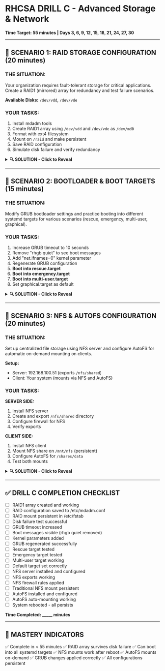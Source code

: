 # RHCSA DRILL C - Advanced Storage & Network
**Time Target: 55 minutes | Days 3, 6, 9, 12, 15, 18, 21, 24, 27, 30**

---

## 🎯 SCENARIO 1: RAID STORAGE CONFIGURATION (20 minutes)

### THE SITUATION:
Your organization requires fault-tolerant storage for critical applications. Create a RAID1 (mirrored) array for redundancy and test failure scenarios.

**Available Disks:** `/dev/vdd`, `/dev/vde`

### YOUR TASKS:
1. Install mdadm tools
2. Create RAID1 array using `/dev/vdd` and `/dev/vde` as `/dev/md0`
3. Format with ext4 filesystem
4. Mount on `/raid` and make persistent
5. Save RAID configuration
6. Simulate disk failure and verify redundancy

<details>
<summary><b>🔍 SOLUTION - Click to Reveal</b></summary>

### Install RAID Tools:
```bash
sudo yum install mdadm -y
```

### Create RAID1 Array:
```bash
# Create RAID1 mirror
sudo mdadm --create /dev/md0 --level=1 --raid-devices=2 /dev/vdd /dev/vde

# Confirm with 'y'

# Watch creation progress
cat /proc/mdstat

# Detailed status
sudo mdadm --detail /dev/md0
```

### Format and Mount:
```bash
# Format with ext4
sudo mkfs.ext4 /dev/md0

# Create mount point
sudo mkdir /raid

# Mount
sudo mount /dev/md0 /raid

# Verify
df -h | grep raid
```

### Make Persistent:
```bash
# Get UUID
sudo blkid /dev/md0

# Edit fstab
sudo vi /etc/fstab
```

Add:
```
UUID=xxxx-xxxx  /raid  ext4  defaults  0 0
```

```bash
# Save RAID configuration
sudo mdadm --detail --scan | sudo tee -a /etc/mdadm.conf

# Test mount
sudo umount /raid
sudo mount -a
df -h | grep raid
```

### Test RAID Functionality:
```bash
# Create test data
echo "Critical data" | sudo tee /raid/important.txt
cat /raid/important.txt

# Check RAID status
sudo mdadm --detail /dev/md0
cat /proc/mdstat

# Simulate disk failure
sudo mdadm --manage /dev/md0 --fail /dev/vde

# Check degraded status
sudo mdadm --detail /dev/md0
cat /proc/mdstat

# Data still accessible!
cat /raid/important.txt

# Remove failed disk
sudo mdadm --manage /dev/md0 --remove /dev/vde

# Re-add disk (simulate replacement)
sudo mdadm --manage /dev/md0 --add /dev/vde

# Watch rebuild
watch cat /proc/mdstat    # Ctrl+C to exit

# Verify healthy status
sudo mdadm --detail /dev/md0
```

### Understanding RAID Levels:
```bash
# RAID 0: Striping - performance, no redundancy
# mdadm --create /dev/md0 --level=0 --raid-devices=2 /dev/vdd /dev/vde

# RAID 1: Mirroring - redundancy (what we did)
# mdadm --create /dev/md0 --level=1 --raid-devices=2 /dev/vdd /dev/vde

# RAID 5: Striping with parity - needs 3+ disks
# mdadm --create /dev/md0 --level=5 --raid-devices=3 /dev/vdd /dev/vde /dev/vdf

# RAID 6: Double parity - needs 4+ disks

# RAID 10: Mirrored stripe - needs 4+ disks
```

### Verification:
```bash
lsblk
cat /proc/mdstat
sudo mdadm --detail /dev/md0
df -h /raid
cat /raid/important.txt
```
</details>

---

## 🎯 SCENARIO 2: BOOTLOADER & BOOT TARGETS (15 minutes)

### THE SITUATION:
Modify GRUB bootloader settings and practice booting into different systemd targets for various scenarios (rescue, emergency, multi-user, graphical).

### YOUR TASKS:
1. Increase GRUB timeout to 10 seconds
2. Remove "rhgb quiet" to see boot messages
3. Add "net.ifnames=0" kernel parameter
4. Regenerate GRUB configuration
5. **Boot into rescue.target**
6. **Boot into emergency.target**
7. **Boot into multi-user.target**
8. Set graphical.target as default

<details>
<summary><b>🔍 SOLUTION - Click to Reveal</b></summary>

### Backup Configuration:
```bash
sudo cp /etc/default/grub /etc/default/grub.backup
```

### Edit GRUB Settings:
```bash
sudo vi /etc/default/grub
```

Change from:
```
GRUB_TIMEOUT=5
GRUB_DEFAULT=saved
GRUB_CMDLINE_LINUX="... rhgb quiet"
```

To:
```
GRUB_TIMEOUT=10
GRUB_DEFAULT=0
GRUB_CMDLINE_LINUX="... net.ifnames=0"
```

Key changes:
- `GRUB_TIMEOUT=10` - 10 second timeout
- `GRUB_DEFAULT=0` - First entry default
- Removed `rhgb quiet` - See boot messages
- Added `net.ifnames=0` - Traditional network naming

### Regenerate GRUB:
```bash
# For BIOS systems
sudo grub2-mkconfig -o /boot/grub2/grub.cfg

# For EFI systems
sudo grub2-mkconfig -o /boot/efi/EFI/redhat/grub.cfg

# Set default entry
sudo grub2-set-default 0

# Verify
sudo grub2-editenv list
```

### Understanding Systemd Targets:

```bash
# View all targets
systemctl list-units --type=target

# View default target
systemctl get-default

# Common targets:
# - poweroff.target: Shutdown
# - rescue.target: Single-user mode with minimal services
# - emergency.target: Emergency shell with root filesystem mounted read-only
# - multi-user.target: Multi-user text mode
# - graphical.target: Multi-user with GUI
# - reboot.target: Reboot system
```

### Boot into Rescue Target:

**Method 1: Temporary (at GRUB)**
```bash
# At GRUB menu:
# 1. Press 'e' to edit
# 2. Find line starting with 'linux'
# 3. Add at end: systemd.unit=rescue.target
# 4. Press Ctrl+X to boot

# You'll be prompted for root password
# Rescue mode provides:
# - Basic system services
# - Root filesystem mounted
# - Single-user environment
```

**Method 2: From Running System**
```bash
# Switch to rescue target
sudo systemctl isolate rescue.target
# System will prompt for root password

# Return to previous target
sudo systemctl isolate multi-user.target
# or
sudo systemctl isolate graphical.target
```

### Boot into Emergency Target:

**Method 1: Temporary (at GRUB)**
```bash
# At GRUB menu:
# 1. Press 'e' to edit
# 2. Find line starting with 'linux'
# 3. Add at end: systemd.unit=emergency.target
# 4. Press Ctrl+X to boot

# Emergency mode provides:
# - Minimal environment
# - Root filesystem mounted READ-ONLY initially
# - No services running
# - Must remount rw: mount -o remount,rw /
```

**Method 2: From Running System**
```bash
# Switch to emergency target
sudo systemctl isolate emergency.target
# System will drop to emergency shell

# Exit emergency mode
exit
# System returns to default target
```

### Set and Test Default Targets:

#### Set Multi-User Target (Text Mode):
```bash
# Set as default
sudo systemctl set-default multi-user.target

# Verify
systemctl get-default

# Reboot to test
sudo systemctl reboot

# After reboot, you'll be in text mode
# To temporarily switch to graphical:
sudo systemctl isolate graphical.target
```

#### Set Graphical Target (GUI Mode):
```bash
# Set as default
sudo systemctl set-default graphical.target

# Verify
systemctl get-default

# Reboot to test
sudo systemctl reboot

# After reboot, you'll have GUI login
```

### Temporary Target Changes:
```bash
# Switch to multi-user without reboot
sudo systemctl isolate multi-user.target

# Switch to graphical without reboot
sudo systemctl isolate graphical.target

# View active target
systemctl list-units --type=target --state=active
```

### Practice All Boot Targets:

```bash
# 1. Test rescue mode
sudo systemctl isolate rescue.target
# Enter root password, explore, then exit or:
sudo systemctl isolate multi-user.target

# 2. Test emergency mode (be careful!)
sudo systemctl isolate emergency.target
# Type 'exit' to return

# 3. Switch between multi-user and graphical
sudo systemctl isolate multi-user.target
sudo systemctl isolate graphical.target

# 4. Check current target
systemctl list-units --type=target --state=active
```

### Target Dependencies:
```bash
# View target dependencies
systemctl list-dependencies graphical.target
systemctl list-dependencies multi-user.target
systemctl list-dependencies rescue.target

# Note: graphical.target requires multi-user.target
# multi-user.target requires basic.target
```

### Troubleshooting Boot Issues:

```bash
# If system won't boot:
# 1. At GRUB, add: systemd.unit=rescue.target
# 2. Login as root
# 3. Check logs: journalctl -xb
# 4. Fix issues
# 5. Reboot: systemctl reboot

# If graphical mode fails:
# 1. Boot to multi-user: systemd.unit=multi-user.target
# 2. Check display manager: systemctl status gdm
# 3. Fix issues
# 4. Switch to graphical: systemctl isolate graphical.target
```

### Verification After Reboot:
```bash
sudo systemctl reboot

# After reboot:
# 1. Check kernel parameters
cat /proc/cmdline

# 2. Verify boot messages visible (no rhgb quiet)
dmesg | head -50

# 3. Check default target
systemctl get-default

# 4. Test target switching
sudo systemctl isolate multi-user.target
sudo systemctl isolate graphical.target
```

### Quick Reference:

```bash
# Boot targets (least to most features):
# emergency.target -> rescue.target -> multi-user.target -> graphical.target

# Set default:
sudo systemctl set-default TARGET

# Switch temporarily:
sudo systemctl isolate TARGET

# At GRUB (temporary):
# Add: systemd.unit=TARGET
```
</details>

---

## 🎯 SCENARIO 3: NFS & AUTOFS CONFIGURATION (20 minutes)

### THE SITUATION:
Set up centralized file storage using NFS server and configure AutoFS for automatic on-demand mounting on clients.

**Setup:**
- Server: 192.168.100.51 (exports `/nfs/shared`)
- Client: Your system (mounts via NFS and AutoFS)

### YOUR TASKS:

**SERVER SIDE:**
1. Install NFS server
2. Create and export `/nfs/shared` directory
3. Configure firewall for NFS
4. Verify exports

**CLIENT SIDE:**
1. Install NFS client
2. Mount NFS share on `/mnt/nfs` (persistent)
3. Configure AutoFS for `/shares/data`
4. Test both mounts

<details>
<summary><b>🔍 SOLUTION - Click to Reveal</b></summary>

### NFS SERVER CONFIGURATION:

#### Install and Configure:
```bash
# Install NFS server
sudo yum install nfs-utils -y

# Create shared directory
sudo mkdir -p /nfs/shared
sudo chmod 755 /nfs/shared

# Create test file
echo "NFS test data" | sudo tee /nfs/shared/testfile.txt
```

#### Configure Exports:
```bash
sudo vi /etc/exports
```

Add:
```
/nfs/shared  192.168.100.0/24(rw,sync,no_root_squash,no_subtree_check)
```

Options explained:
- `rw` - Read/write access
- `sync` - Synchronous writes
- `no_root_squash` - Root on client = root on server
- `no_subtree_check` - Better performance

```bash
# Apply exports
sudo exportfs -avr

# Verify
sudo exportfs -v
cat /var/lib/nfs/etab
```

#### Start NFS Services:
```bash
sudo systemctl enable --now nfs-server
sudo systemctl enable --now rpcbind
sudo systemctl status nfs-server
```

#### Configure Firewall:
```bash
sudo firewall-cmd --permanent --add-service=nfs
sudo firewall-cmd --permanent --add-service=rpc-bind
sudo firewall-cmd --permanent --add-service=mountd
sudo firewall-cmd --reload

# Verify
sudo firewall-cmd --list-services
```

### NFS CLIENT CONFIGURATION:

#### Install Client:
```bash
sudo yum install nfs-utils -y

# Check server exports
showmount -e 192.168.100.51
```

#### Method 1: Traditional NFS Mount:
```bash
# Create mount point
sudo mkdir -p /mnt/nfs

# Mount temporarily
sudo mount -t nfs 192.168.100.51:/nfs/shared /mnt/nfs

# Verify
df -h | grep nfs
ls -l /mnt/nfs
cat /mnt/nfs/testfile.txt

# Test write
echo "Client test" | sudo tee /mnt/nfs/clientfile.txt
```

#### Make NFS Mount Persistent:
```bash
sudo vi /etc/fstab
```

Add:
```
192.168.100.51:/nfs/shared  /mnt/nfs  nfs  defaults,_netdev  0 0
```

Note: `_netdev` waits for network before mounting

```bash
# Test without reboot
sudo umount /mnt/nfs
sudo mount -a
df -h | grep nfs
```

#### Method 2: AutoFS Configuration:

Install AutoFS:
```bash
sudo yum install autofs -y
```

Configure Master Map:
```bash
sudo vi /etc/auto.master
```

Add:
```
/shares  /etc/auto.nfs  --timeout=60
```

Create NFS Map:
```bash
sudo vi /etc/auto.nfs
```

Add:
```
data  -rw,soft,intr,rsize=8192,wsize=8192  192.168.100.51:/nfs/shared
```

Format: `key  options  location`

Start AutoFS:
```bash
sudo systemctl enable --now autofs
sudo systemctl status autofs
```

#### Test AutoFS:
```bash
# Directory doesn't exist yet
ls /shares    # Empty or doesn't exist

# Access triggers automatic mount
ls /shares/data
cat /shares/data/testfile.txt

# Verify mounted
df -h | grep data
mount | grep data

# After 60 seconds of inactivity, auto-unmounts
sleep 65
df -h | grep data    # Should be gone

# Access again - remounts automatically
cat /shares/data/testfile.txt
```

#### Advanced AutoFS - Multiple Shares:
```bash
sudo vi /etc/auto.nfs
```

Add multiple entries:
```
data      -rw,soft  192.168.100.51:/nfs/shared
backup    -ro,soft  192.168.100.51:/nfs/backup
docs      -rw,soft  192.168.100.51:/nfs/documents
```

```bash
sudo systemctl reload autofs

# Test all mounts
ls /shares/data
ls /shares/backup
ls /shares/docs
```

#### Wildcard AutoFS (Advanced):
```bash
# In /etc/auto.master:
/nfs  /etc/auto.nfs

# In /etc/auto.nfs:
*  -rw,soft  192.168.100.51:/nfs/&
```

This mounts `/nfs/anything` as `192.168.100.51:/nfs/anything`

### Troubleshooting:

#### Server Side:
```bash
sudo systemctl status nfs-server
sudo exportfs -v
sudo journalctl -u nfs-server
rpcinfo -p
sudo tail -f /var/log/messages
```

#### Client Side:
```bash
sudo systemctl status autofs
showmount -e 192.168.100.51
sudo journalctl -u autofs
mount | grep nfs

# Test manual mount
sudo mount -t nfs -v 192.168.100.51:/nfs/shared /mnt/test

# Debug AutoFS
sudo automount -f -v    # Run in foreground
```

### Verification:

#### Server:
```bash
sudo exportfs -v
systemctl status nfs-server
showmount -e localhost
```

#### Client:
```bash
# Traditional mount
df -h | grep /mnt/nfs
cat /mnt/nfs/testfile.txt

# AutoFS
ls /shares/data
cat /shares/data/testfile.txt
systemctl status autofs

# Both should work after reboot
sudo systemctl reboot
# After reboot, verify both mounts
```
</details>

---

## ✅ DRILL C COMPLETION CHECKLIST

- [ ] RAID1 array created and working
- [ ] RAID configuration saved to /etc/mdadm.conf
- [ ] RAID mount persistent in /etc/fstab
- [ ] Disk failure test successful
- [ ] GRUB timeout increased
- [ ] Boot messages visible (rhgb quiet removed)
- [ ] Kernel parameters added
- [ ] GRUB regenerated successfully
- [ ] Rescue target tested
- [ ] Emergency target tested
- [ ] Multi-user target working
- [ ] Default target set correctly
- [ ] NFS server installed and configured
- [ ] NFS exports working
- [ ] NFS firewall rules applied
- [ ] Traditional NFS mount persistent
- [ ] AutoFS installed and configured
- [ ] AutoFS auto-mounting working
- [ ] System rebooted - all persists

**Time Completed: _____ minutes**

---

## 💪 MASTERY INDICATORS

✅ Complete in < 55 minutes
✅ RAID array survives disk failure
✅ Can boot into all systemd targets
✅ NFS mounts work after reboot
✅ AutoFS mounts on-demand
✅ GRUB changes applied correctly
✅ All configurations persistent